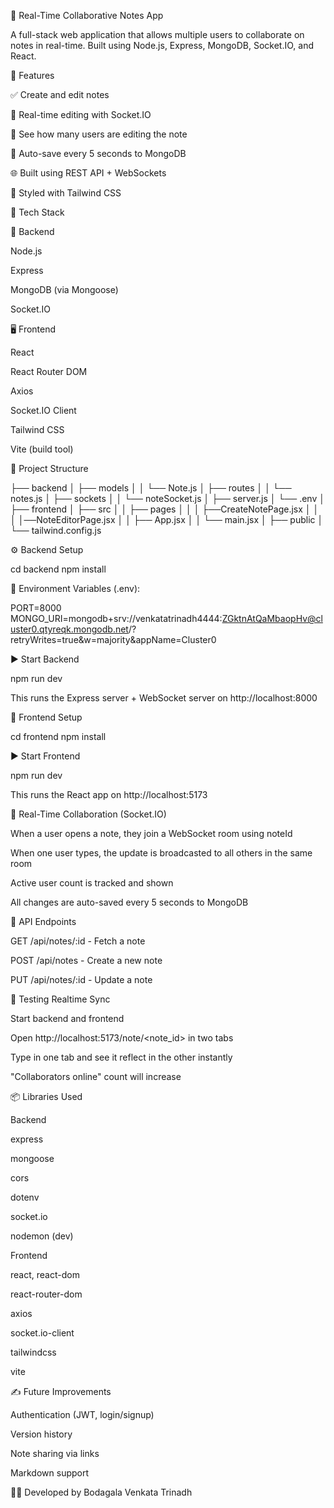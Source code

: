 📝 Real-Time Collaborative Notes App

A full-stack web application that allows multiple users to collaborate on notes in real-time. Built using Node.js, Express, MongoDB, Socket.IO, and React.

🚀 Features

✅ Create and edit notes

📡 Real-time editing with Socket.IO

👥 See how many users are editing the note

💾 Auto-save every 5 seconds to MongoDB

🌐 Built using REST API + WebSockets

🎨 Styled with Tailwind CSS

🧱 Tech Stack

🔧 Backend

Node.js

Express

MongoDB (via Mongoose)

Socket.IO

🖥 Frontend

React

React Router DOM

Axios

Socket.IO Client

Tailwind CSS

Vite (build tool)

📁 Project Structure

├── backend
│   ├── models
│   │   └── Note.js
│   ├── routes
│   │   └── notes.js
│   ├── sockets
│   │   └── noteSocket.js
│   ├── server.js
│   └── .env
│
├── frontend
│   ├── src
│   │   ├── pages
│   │   │   ├──CreateNotePage.jsx
│   │   │   │──NoteEditorPage.jsx
│   │   ├── App.jsx
│   │   └── main.jsx
│   ├── public
│   └── tailwind.config.js

⚙️ Backend Setup

cd backend
npm install

🔑 Environment Variables (.env):

PORT=8000
MONGO_URI=mongodb+srv://venkatatrinadh4444:ZGktnAtQaMbaopHv@cluster0.qtyreqk.mongodb.net/?retryWrites=true&w=majority&appName=Cluster0

▶️ Start Backend

npm run dev

This runs the Express server + WebSocket server on http://localhost:8000

🎨 Frontend Setup

cd frontend
npm install

▶️ Start Frontend

npm run dev

This runs the React app on http://localhost:5173

🔄 Real-Time Collaboration (Socket.IO)

When a user opens a note, they join a WebSocket room using noteId

When one user types, the update is broadcasted to all others in the same room

Active user count is tracked and shown

All changes are auto-saved every 5 seconds to MongoDB

🔬 API Endpoints

GET /api/notes/:id - Fetch a note

POST /api/notes - Create a new note

PUT /api/notes/:id - Update a note

🧪 Testing Realtime Sync

Start backend and frontend

Open http://localhost:5173/note/<note_id> in two tabs

Type in one tab and see it reflect in the other instantly

"Collaborators online" count will increase

📦 Libraries Used

Backend

express

mongoose

cors

dotenv

socket.io

nodemon (dev)

Frontend

react, react-dom

react-router-dom

axios

socket.io-client

tailwindcss

vite

✍️ Future Improvements

Authentication (JWT, login/signup)

Version history

Note sharing via links

Markdown support

👨‍💻 Developed by Bodagala Venkata Trinadh

